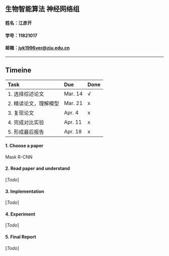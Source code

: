 ## 生物智能算法 神经网络组
#### 姓名：江彦开 
#### 学号：11821017
#### 邮箱：jyk1996ver@zju.edu.cn

---

## Timeine  

| Task | Due | Done |
| :- | :- | :- |
| 1. 选择综述论文 | Mar. 14 | &radic; |  
| 2. 精读论文，理解模型 | Mar. 21 | x |  
| 3. 复现论文 | Apr. 4 | x |  
| 4. 完成对比实验 | Apr. 11 | x |  
| 5. 形成最后报告 | Apr. 18 | x |  


#### 1. Choose a paper

Mask R-CNN

#### 2. Read paper and understand

[*Todo*]

#### 3. Implementation

[*Todo*]

#### 4. Experiment

[*Todo*]

#### 5. Final Report

[*Todo*]
